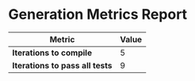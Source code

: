 # Generation Metrics Report

| Metric                          | Value     |
|---------------------------------|-----------|
| **Iterations to  compile**      | 5         |
| **Iterations to pass all tests**| 9         |

